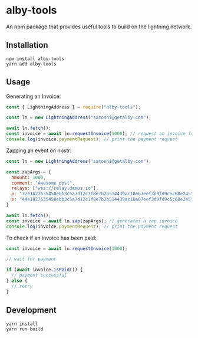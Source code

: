# alby-tools

An npm package that provides useful tools to build on the lightning network.

## Installation

```
npm install alby-tools
yarn add alby-tools
```

## Usage

Generating an Invoice:

```js
const { LightningAddress } = require("alby-tools");

const ln = new LightningAddress("satoshi@getalby.com");

await ln.fetch();
const invoice = await ln.requestInvoice(1000); // request an invoice for 1000 satoshis
console.log(invoice.paymentRequest); // print the payment request
```

Zapping an event on nostr:

```js
const ln = new LightningAddress("satoshi@getalby.com");

const zapArgs = {
  amount: 1000,
  comment: "Awesome post",
  relays: ["wss://relay.damus.io"],
  p: "32e1827635450ebb3c5a7d12c1f8e7b2b514439ac10a67eef3d9fd9c5c68e245",
  e: "44e1827635450ebb3c5a7d12c1f8e7b2b514439ac10a67eef3d9fd9c5c68e245"
}

await ln.fetch();
const invoice = await ln.zap(zapArgs); // generates a zap invoice
console.log(invoice.paymentRequest); // print the payment request
```

To check if an invoice has been paid:

```js
const invoice = await ln.requestInvoice(1000);

// wait for payment

if (await invoice.isPaid()) {
  // payment successful
} else {
  // retry
}
```

## Development

```
yarn install
yarn run build
```